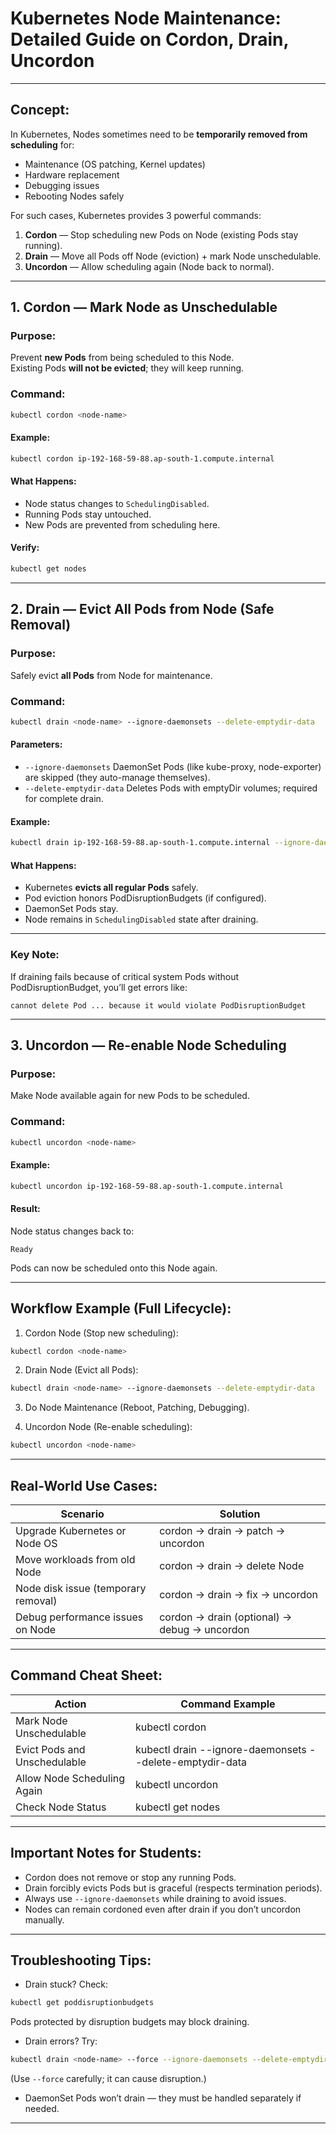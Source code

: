 # Kubernetes Node Maintenance: Detailed Guide on Cordon, Drain, Uncordon

---

## Concept:
In Kubernetes, Nodes sometimes need to be **temporarily removed from scheduling** for:
- Maintenance (OS patching, Kernel updates)
- Hardware replacement
- Debugging issues
- Rebooting Nodes safely

For such cases, Kubernetes provides 3 powerful commands:
1. **Cordon** — Stop scheduling new Pods on Node (existing Pods stay running).
2. **Drain** — Move all Pods off Node (eviction) + mark Node unschedulable.
3. **Uncordon** — Allow scheduling again (Node back to normal).

---

## 1. Cordon — Mark Node as Unschedulable

### Purpose:
Prevent **new Pods** from being scheduled to this Node.  
Existing Pods **will not be evicted**; they will keep running.

### Command:
```bash
kubectl cordon <node-name>
````

#### Example:

```bash
kubectl cordon ip-192-168-59-88.ap-south-1.compute.internal
```

#### What Happens:

* Node status changes to `SchedulingDisabled`.
* Running Pods stay untouched.
* New Pods are prevented from scheduling here.

#### Verify:

```bash
kubectl get nodes
```

---

## 2. Drain — Evict All Pods from Node (Safe Removal)

### Purpose:

Safely evict **all Pods** from Node for maintenance.

### Command:

```bash
kubectl drain <node-name> --ignore-daemonsets --delete-emptydir-data
```

#### Parameters:

* `--ignore-daemonsets`
  DaemonSet Pods (like kube-proxy, node-exporter) are skipped (they auto-manage themselves).
* `--delete-emptydir-data`
  Deletes Pods with emptyDir volumes; required for complete drain.

#### Example:

```bash
kubectl drain ip-192-168-59-88.ap-south-1.compute.internal --ignore-daemonsets --delete-emptydir-data
```

#### What Happens:

* Kubernetes **evicts all regular Pods** safely.
* Pod eviction honors PodDisruptionBudgets (if configured).
* DaemonSet Pods stay.
* Node remains in `SchedulingDisabled` state after draining.

---

### Key Note:

If draining fails because of critical system Pods without PodDisruptionBudget, you’ll get errors like:

```
cannot delete Pod ... because it would violate PodDisruptionBudget
```

---

## 3. Uncordon — Re-enable Node Scheduling

### Purpose:

Make Node available again for new Pods to be scheduled.

### Command:

```bash
kubectl uncordon <node-name>
```

#### Example:

```bash
kubectl uncordon ip-192-168-59-88.ap-south-1.compute.internal
```

#### Result:

Node status changes back to:

```
Ready
```

Pods can now be scheduled onto this Node again.

---

## Workflow Example (Full Lifecycle):

1. Cordon Node (Stop new scheduling):

```bash
kubectl cordon <node-name>
```

2. Drain Node (Evict all Pods):

```bash
kubectl drain <node-name> --ignore-daemonsets --delete-emptydir-data
```

3. Do Node Maintenance (Reboot, Patching, Debugging).

4. Uncordon Node (Re-enable scheduling):

```bash
kubectl uncordon <node-name>
```

---

## Real-World Use Cases:

| Scenario                            | Solution                                     |
| ----------------------------------- | -------------------------------------------- |
| Upgrade Kubernetes or Node OS       | cordon → drain → patch → uncordon            |
| Move workloads from old Node        | cordon → drain → delete Node                 |
| Node disk issue (temporary removal) | cordon → drain → fix → uncordon              |
| Debug performance issues on Node    | cordon → drain (optional) → debug → uncordon |

---

## Command Cheat Sheet:

| Action                       | Command Example                                                      |
| ---------------------------- | -------------------------------------------------------------------- |
| Mark Node Unschedulable      | kubectl cordon <node-name>                                           |
| Evict Pods and Unschedulable | kubectl drain <node-name> --ignore-daemonsets --delete-emptydir-data |
| Allow Node Scheduling Again  | kubectl uncordon <node-name>                                         |
| Check Node Status            | kubectl get nodes                                                    |

---

## Important Notes for Students:

* Cordon does not remove or stop any running Pods.
* Drain forcibly evicts Pods but is graceful (respects termination periods).
* Always use `--ignore-daemonsets` while draining to avoid issues.
* Nodes can remain cordoned even after drain if you don’t uncordon manually.

---

## Troubleshooting Tips:

* Drain stuck? Check:

```bash
kubectl get poddisruptionbudgets
```

Pods protected by disruption budgets may block draining.

* Drain errors? Try:

```bash
kubectl drain <node-name> --force --ignore-daemonsets --delete-emptydir-data
```

(Use `--force` carefully; it can cause disruption.)

* DaemonSet Pods won’t drain — they must be handled separately if needed.

---




